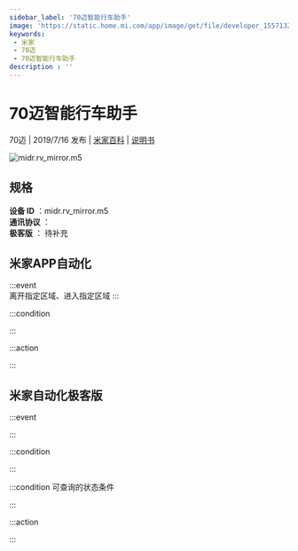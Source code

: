 ```yaml
---
sidebar_label: '70迈智能行车助手'
image: 'https://static.home.mi.com/app/image/get/file/developer_1557132270gxkn05yj.png'
keywords: 
 - 米家
 - 70迈
 - 70迈智能行车助手
description : ''
---
```

# 70迈智能行车助手

70迈 | 2019/7/16 发布 | [米家百科](https://home.mi.com/webapp/content/baike/product/index.html?model=midr.rv_mirror.m5) | [说明书](https://home.mi.com/views/introduction.html?model=midr.rv_mirror.m5&region=cn)

![midr.rv_mirror.m5](https://static.home.mi.com/app/image/get/file/developer_1557132270gxkn05yj.png)

## 规格  
> 
**设备 ID** ：midr.rv_mirror.m5  
**通讯协议** ：  
**极客版**  ： 待补充 


## 米家APP自动化  

:::event  
离开指定区域、进入指定区域
:::

:::condition  

:::

:::action   

:::

## 米家自动化极客版  

:::event  

:::

:::condition  

:::

:::condition 可查询的状态条件  

:::

:::action  

:::

        
